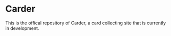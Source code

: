 # Carder
This is the offical repository of Carder, a card collecting site that is currently in development.
